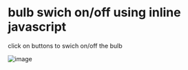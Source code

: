 # bulb swich on/off using inline javascript
 click on buttons to swich on/off the bulb
 
![image](https://github.com/SimShad/bulb-swich-on-off-in-JS/assets/130966989/bdcd37c0-086d-4fab-a675-74f3ddfc8ea3)
